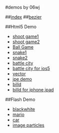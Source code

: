 #demos by 06wj

##[index](http://06wj.github.com)
##[bezier](http://06wj.github.com/bezierjs)

##Html5 Demo

* [shoot game1](http://06wj.github.com/1/html5/shoot/)
* [shoot game2](http://06wj.github.com/1/html5/shoot2/)
* [Ball Game](http://06wj.github.com/1/w/q/)
* [snake1](http://06wj.github.com/1/line/)
* [snake2](http://06wj.github.com/1/line2/)
* [battle city](http://06wj.github.com/1/tank/tank.html)
* [battle city for ios5](http://06wj.github.com/1/html5/battleCity/)
* [vector](http://06wj.github.com/1/html5/vector/)
* [jpe demo](http://06wj.sinaapp.com/jpe/)
* [billd](http://06wj.github.com/1/html5/billd/)
* [billd for iphone,ipad](http://06wj.github.com/1/billd/)


##Flash Demo
* [blackwhite](http://06wj.github.com/1/swf/blackwhite.swf)
* [mario](http://06wj.github.com/1/swf/mario.swf)
* [car](http://06wj.github.com/1/swf/cars.swf)
* [image particles](http://redhome.sinaapp.com/bezier/7/)

